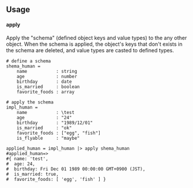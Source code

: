 ## Usage

#### apply
Apply the "schema" (defined object keys and value types) to the any other object.
When the schema is applied, the object's keys that don't exists in the schema are deleted, and value types are casted to defined types.


```livescript
# define a schema
shema_human =
    name           : string
    age            : number
    birthday       : date
    is_married     : boolean
    favorite_foods : array

# apply the schema
impl_human =
    name           : \test
    age            : "24"
    birthday       : "1989/12/01"
    is_married     : "ok"
    favorite_foods : ["egg", "fish"]
    is_flyable     : "maybe"

applied_human = impl_human |> apply shema_human
#applied_human=>
#{ name: 'test',
#  age: 24,
#  birthday: Fri Dec 01 1989 00:00:00 GMT+0900 (JST),
#  is_married: true,
#  favorite_foods: [ 'egg', 'fish' ] }
```
